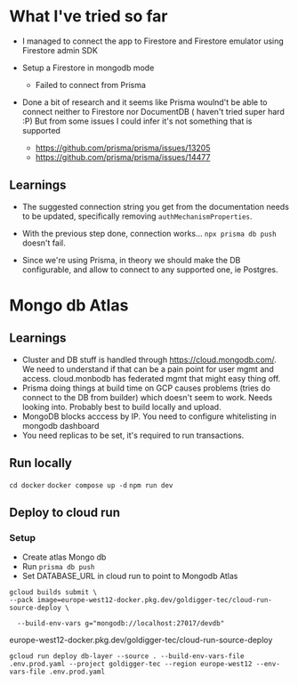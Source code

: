 # What I've tried so far
- I managed to connect the app to Firestore and Firestore emulator using Firestore admin SDK

- Setup a Firestore in mongodb mode
    - Failed to connect from Prisma

- Done a bit of research and it seems like Prisma woulnd't be able to connect neither to Firestore nor DocumentDB ( haven't tried super hard :P)
  But from some issues I could infer it's not something that is supported
  - https://github.com/prisma/prisma/issues/13205
  - https://github.com/prisma/prisma/issues/14477



## Learnings

- The suggested connection string you get from the documentation needs to be updated, specifically removing `authMechanismProperties`.
- With the previous step done, connection works... `npx prisma db push` doesn't fail.

- Since we're using Prisma, in theory we should make the DB configurable, and allow to connect to any supported one, ie Postgres.

# Mongo db Atlas

## Learnings

- Cluster and DB stuff is handled through https://cloud.mongodb.com/. We need to understand if that can be a pain point for user mgmt and access. cloud.monbodb has federated mgmt that might easy thing off.
- Prisma doing things at build time on GCP causes problems (tries do connect to the DB from builder) which doesn't seem to work. Needs looking into.
  Probably best to build locally and upload.
- MongoDB blocks acccess by IP. You need to configure whitelisting in mongodb dashboard
- You need replicas to be set, it's required to run transactions.


## Run locally

`cd docker`
`docker compose up -d`
`npm run dev`

## Deploy to cloud run

### Setup

- Create atlas Mongo db
- Run `prisma db push`
- Set DATABASE_URL in cloud run to point to Mongodb Atlas

```
gcloud builds submit \
--pack image=europe-west12-docker.pkg.dev/goldigger-tec/cloud-run-source-deploy \

  --build-env-vars g="mongodb://localhost:27017/devdb"
```

europe-west12-docker.pkg.dev/goldigger-tec/cloud-run-source-deploy


`gcloud run deploy db-layer --source . --build-env-vars-file .env.prod.yaml --project goldigger-tec --region europe-west12 --env-vars-file .env.prod.yaml`
